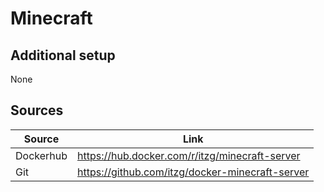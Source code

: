 # Minecraft
## Additional setup
None

## Sources

| Source    | Link                                            |
|-----------|-------------------------------------------------|
| Dockerhub | https://hub.docker.com/r/itzg/minecraft-server  |
| Git       | https://github.com/itzg/docker-minecraft-server |
